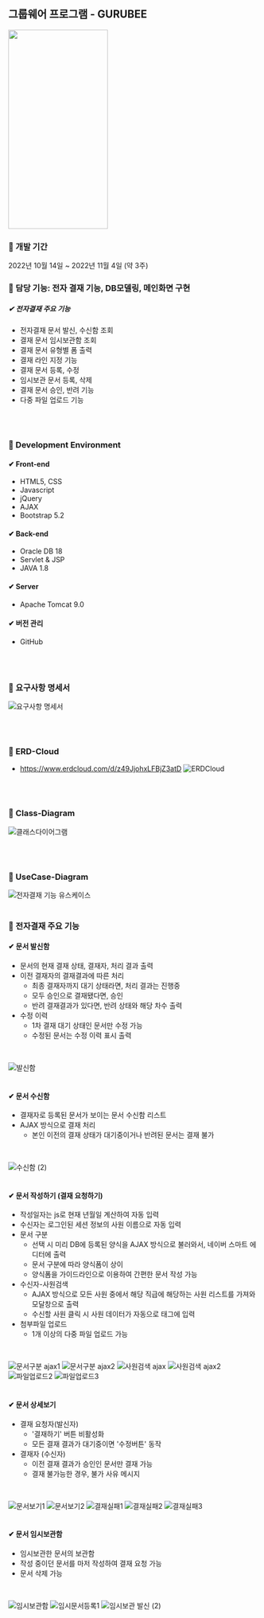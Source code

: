 ##  그룹웨어 프로그램 - GURUBEE
<img src="https://user-images.githubusercontent.com/58289304/209109327-076b6ece-0b74-4162-8b60-c10c81bea1d1.png" width="200" height="400"/>

### 📌 개발 기간
2022년 10월 14일 ~ 2022년 11월 4일 (약 3주)


### 📌 담당 기능: 전자 결재 기능, DB모델링, 메인화면 구현
##### ✔ 전자결재 주요 기능
- 전자결재 문서 발신, 수신함 조회
- 결재 문서 임시보관함 조회
- 결재 문서 유형별 폼 출력
- 결재 라인 지정 기능
- 결재 문서 등록, 수정
- 임시보관 문서 등록, 삭제
- 결재 문서 승인, 반려 기능
- 다중 파일 업로드 기능    
<br>
<br>

### 📌 Development Environment
#### ✔ Front-end 
- HTML5, CSS
- Javascript
- jQuery
- AJAX
- Bootstrap 5.2

#### ✔ Back-end
- Oracle DB 18
- Servlet & JSP
- JAVA 1.8

#### ✔ Server
- Apache Tomcat 9.0

#### ✔ 버전 관리
- GitHub    
   
<br>
<br>

### 📌 요구사항 명세서
![요구사항 명세서](https://user-images.githubusercontent.com/58289304/200155627-c58a1b1f-fa0e-461b-9743-91ebf77921ab.PNG)   
   
<br>
<br>
   

### 📌 ERD-Cloud
- https://www.erdcloud.com/d/z49JjohxLFBjZ3atD
![ERDCloud](https://user-images.githubusercontent.com/58289304/200156966-c8e74bf4-0522-418a-96ce-8ebaa4c08fd6.png)  

<br>
<br>
    
### 📌 Class-Diagram
![클래스다이어그램](https://user-images.githubusercontent.com/58289304/200156599-afd643e8-5aa5-4159-831e-d16a21ed39e9.png)     
   
   
<br>
<br>

### 📌 UseCase-Diagram
![전자결재 기능 유스케이스](https://user-images.githubusercontent.com/58289304/200157058-b1b8ff4d-e16a-4351-80bb-5723d61281e6.png)
<br>
<br>

### 📌 전자결재 주요 기능
#### ✔ 문서 발신함
- 문서의 현재 결재 상태, 결재자, 처리 결과 출력
- 이전 결재자의 결재결과에 따른 처리
   -  최종 결재자까지 대기 상태라면, 처리 결과는 진행중
   -  모두 승인으로 결재됐다면, 승인
   -  반려 결재결과가 있다면, 반려 상태와 해당 차수 출력
- 수정 이력
   - 1차 결재 대기 상태인 문서만 수정 가능
   - 수정된 문서는 수정 이력 표시 출력 
<br>

![발신함](https://user-images.githubusercontent.com/58289304/209079290-68c49f7d-e7ac-4368-95e0-e8cd9c9e241a.png)
<br>
<br>

#### ✔ 문서 수신함
- 결재자로 등록된 문서가 보이는 문서 수신함 리스트
- AJAX 방식으로 결재 처리
   - 본인 이전의 결재 상태가 대기중이거나 반려된 문서는 결재 불가
<br>

![수신함 (2)](https://user-images.githubusercontent.com/58289304/209079352-24136dff-a435-4f1c-8e39-46d90647f59d.png)
<br>
<br>

#### ✔ 문서 작성하기 (결재 요청하기)
- 작성일자는 js로 현재 년월일 계산하여 자동 입력
- 수신자는 로그인된 세션 정보의 사원 이름으로 자동 입력
- 문서 구분
   - 선택 시 미리 DB에 등록된 양식을 AJAX 방식으로 불러와서, 네이버 스마트 에디터에 출력
   - 문서 구분에 따라 양식폼이 상이 
   - 양식폼을 가이드라인으로 이용하여 간편한 문서 작성 가능 
- 수신자-사원검색
   - AJAX 방식으로 모든 사원 중에서 해당 직급에 해당하는 사원 리스트를 가져와 모달창으로 출력
   - 수신할 사원 클릭 시 사원 데이터가 자동으로 태그에 입력
- 첨부파일 업로드
   - 1개 이상의 다중 파일 업로드 가능
<br>

![문서구분 ajax1](https://user-images.githubusercontent.com/58289304/209079990-5265c27b-516b-487c-8ef2-7d64a239423e.png)
![문서구분 ajax2](https://user-images.githubusercontent.com/58289304/209080014-a8cf93ba-7a92-4221-a664-81fe849e2b64.png)
![사원검색 ajax](https://user-images.githubusercontent.com/58289304/209080038-accd1c6f-d6b9-45e3-b3d7-4c0c5060ae44.png)
![사원검색 ajax2](https://user-images.githubusercontent.com/58289304/209083526-0d41e08b-db48-4030-9643-ad73e02bd4d4.png)
![파일업로드2](https://user-images.githubusercontent.com/58289304/209080120-d77bc4a2-ed59-4971-9a71-bf416906b5b3.png)
![파일업로드3](https://user-images.githubusercontent.com/58289304/209080139-bef76e7a-6b9b-4a51-915a-6f4ab303db2a.png)
<br>
<br>

#### ✔ 문서 상세보기
- 결재 요청자(발신자)
   - '결재하기' 버튼 비활성화
   - 모든 결재 결과가 대기중이면 '수정버튼' 동작
- 결재자 (수신자) 
   - 이전 결재 결과가 승인인 문서만 결재 가능
   - 결재 불가능한 경우, 불가 사유 메시지 
<br>

![문서보기1](https://user-images.githubusercontent.com/58289304/209079460-1ea4497f-5033-41fe-b696-5a13661ca77a.png)
![문서보기2](https://user-images.githubusercontent.com/58289304/209079504-d366c82f-a216-4a2d-bd68-37f03af53405.png)
![결재실패1](https://user-images.githubusercontent.com/58289304/209079529-0b90c367-7831-4bde-a973-5a65516abf8e.png)
![결재실패2](https://user-images.githubusercontent.com/58289304/209079555-e46498b5-9ecb-4259-9f54-fcfbd632d32c.png)
![결재실패3](https://user-images.githubusercontent.com/58289304/209079575-17d30a3b-b95e-4753-8df9-296f696c77af.png)
<br>
<br>

#### ✔ 문서 임시보관함
- 임시보관한 문서의 보관함
- 작성 중이던 문서를 마저 작성하여 결재 요청 가능
- 문서 삭제 가능
<br>

![임시보관함](https://user-images.githubusercontent.com/58289304/209079704-37e66490-b54e-4e9f-9115-8fe7aaebada9.PNG)
![임시문서등록1](https://user-images.githubusercontent.com/58289304/209079731-8f389b4e-dbe5-49f9-9055-a820151020a2.PNG)
![임시보관 발신 (2)](https://user-images.githubusercontent.com/58289304/209080291-cd42dd66-4b6e-43c8-8b7f-b6b55865e32f.png)
<br>

